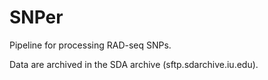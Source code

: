 # SNPer
Pipeline for processing RAD-seq SNPs.

Data are archived in the SDA archive (sftp.sdarchive.iu.edu).

